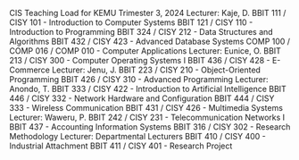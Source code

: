 CIS Teaching Load for KEMU Trimester 3, 2024
Lecturer: Kaje, D.
BBIT 111 / CISY 101 - Introduction to Computer Systems
BBIT 121 / CISY 110 - Introduction to Programming
BBIT 324 / CISY 212 - Data Structures and Algorithms
BBIT 432 / CISY 423 - Advanced Database Systems
COMP 100 / COMP 016 / COMP 010 - Computer Applications
Lecturer: Eunice, O.
BBIT 213 / CISY 300 - Computer Operating Systems I
BBIT 436 / CISY 428 - E-Commerce
Lecturer: Jenu, J.
BBIT 223 / CISY 210 - Object-Oriented Programming
BBIT 426 / CISY 310 - Advanced Programming
Lecturer: Anondo, T.
BBIT 333 / CISY 422 - Introduction to Artificial Intelligence
BBIT 446 / CISY 332 - Network Hardware and Configuration
BBIT 444 / CISY 333 - Wireless Communication
BBIT 431 / CISY 426 - Multimedia Systems
Lecturer: Waweru, P.
BBIT 242 / CISY 231 - Telecommunication Networks I
BBIT 437 - Accounting Information Systems
BBIT 316 / CISY 302 - Research Methodology
Lecturer: Departmental Lecturers
BBIT 410 / CISY 400 - Industrial Attachment
BBIT 411 / CISY 401 - Research Project